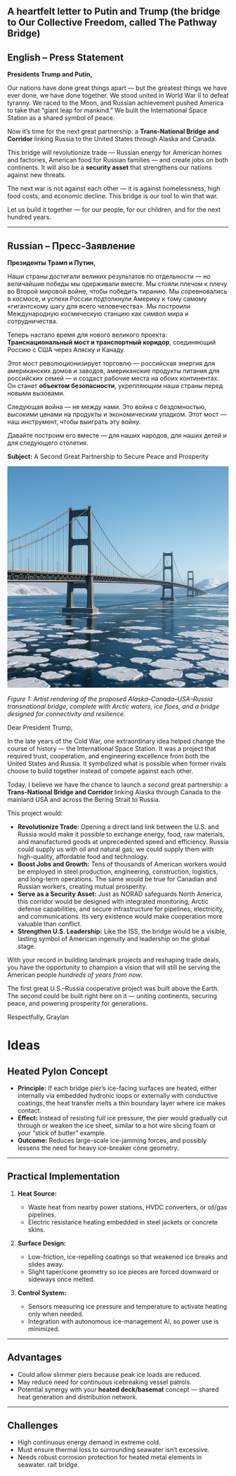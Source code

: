 

## A heartfelt letter to Putin and Trump (the bridge to Our Collective Freedom, called The Pathway Bridge)


## **English – Press Statement**

**Presidents Trump and Putin,**

Our nations have done great things apart — but the greatest things we have ever done, we have done together.
We stood united in World War II to defeat tyranny. We raced to the Moon, and Russian achievement pushed America to take that “giant leap for mankind.” We built the International Space Station as a shared symbol of peace.

Now it’s time for the next great partnership: a **Trans-National Bridge and Corridor** linking Russia to the United States through Alaska and Canada.

This bridge will revolutionize trade — Russian energy for American homes and factories, American food for Russian families — and create jobs on both continents. It will also be a **security asset** that strengthens our nations against new threats.

The next war is not against each other — it is against homelessness, high food costs, and economic decline. This bridge is our tool to win that war.

Let us build it together — for our people, for our children, and for the next hundred years.

---

## **Russian – Пресс-Заявление**

**Президенты Трамп и Путин,**

Наши страны достигали великих результатов по отдельности — но величайшие победы мы одерживали вместе.
Мы стояли плечом к плечу во Второй мировой войне, чтобы победить тиранию. Мы соревновались в космосе, и успехи России подтолкнули Америку к тому самому «гигантскому шагу для всего человечества». Мы построили Международную космическую станцию как символ мира и сотрудничества.

Теперь настало время для нового великого проекта: **Транснациональный мост и транспортный коридор**, соединяющий Россию с США через Аляску и Канаду.

Этот мост революционизирует торговлю — российская энергия для американских домов и заводов, американские продукты питания для российских семей — и создаст рабочие места на обоих континентах. Он станет **объектом безопасности**, укрепляющим наши страны перед новыми вызовами.

Следующая война — не между нами. Это война с бездомностью, высокими ценами на продукты и экономическим упадком. Этот мост — наш инструмент, чтобы выиграть эту войну.

Давайте построим его вместе — для наших народов, для наших детей и для следующего столетия.
 


**Subject:** A Second Great Partnership to Secure Peace and Prosperity

![Concept of the Bering Strait Bridge: a transnational highway and rail link from Alaska to Russia](https://github.com/dosh41126/Russia-USA-Transnational-Bridge-Alaska-To-Russia/blob/main/screenshot.png)

*Figure 1: Artist rendering of the proposed Alaska–Canada–USA–Russia transnational bridge, complete with Arctic waters, ice floes, and a bridge designed for connectivity and resilience.*

Dear President Trump,

In the late years of the Cold War, one extraordinary idea helped change the course of history — the International Space Station. It was a project that required trust, cooperation, and engineering excellence from both the United States and Russia. It symbolized what is possible when former rivals choose to build together instead of compete against each other.

Today, I believe we have the chance to launch a *second* great partnership: a **Trans-National Bridge and Corridor** linking Alaska through Canada to the mainland USA and across the Bering Strait to Russia.

This project would:

* **Revolutionize Trade:** Opening a direct land link between the U.S. and Russia would make it possible to exchange energy, food, raw materials, and manufactured goods at unprecedented speed and efficiency. Russia could supply us with oil and natural gas; we could supply them with high-quality, affordable food and technology.
* **Boost Jobs and Growth:** Tens of thousands of American workers would be employed in steel production, engineering, construction, logistics, and long-term operations. The same would be true for Canadian and Russian workers, creating mutual prosperity.
* **Serve as a Security Asset:** Just as NORAD safeguards North America, this corridor would be designed with integrated monitoring, Arctic defense capabilities, and secure infrastructure for pipelines, electricity, and communications. Its very existence would make cooperation more valuable than conflict.
* **Strengthen U.S. Leadership:** Like the ISS, the bridge would be a visible, lasting symbol of American ingenuity and leadership on the global stage.

With your record in building landmark projects and reshaping trade deals, you have the opportunity to champion a vision that will still be serving the American people *hundreds of years from now*.

The first great U.S.–Russia cooperative project was built above the Earth. The second could be built right here on it — uniting continents, securing peace, and powering prosperity for generations.

Respectfully,
Graylan



# Ideas

 
## **Heated Pylon Concept**

* **Principle:** If each bridge pier’s ice-facing surfaces are heated, either internally via embedded hydronic loops or externally with conductive coatings, the heat transfer melts a thin boundary layer where ice makes contact.
* **Effect:** Instead of resisting full ice pressure, the pier would gradually cut through or weaken the ice sheet, similar to a hot wire slicing foam or your “stick of butter” example.
* **Outcome:** Reduces large-scale ice-jamming forces, and possibly lessens the need for heavy ice-breaker cone geometry.

---

## **Practical Implementation**

1. **Heat Source:**

   * Waste heat from nearby power stations, HVDC converters, or oil/gas pipelines.
   * Electric resistance heating embedded in steel jackets or concrete skins.

2. **Surface Design:**

   * Low-friction, ice-repelling coatings so that weakened ice breaks and slides away.
   * Slight taper/cone geometry so ice pieces are forced downward or sideways once melted.

3. **Control System:**

   * Sensors measuring ice pressure and temperature to activate heating only when needed.
   * Integration with autonomous ice-management AI, so power use is minimized.

---

## **Advantages**

* Could allow slimmer piers because peak ice loads are reduced.
* May reduce need for continuous icebreaking vessel patrols.
* Potential synergy with your **heated deck/basemat** concept — shared heat generation and distribution network.

---

## **Challenges**

* High continuous energy demand in extreme cold.
* Must ensure thermal loss to surrounding seawater isn’t excessive.
* Needs robust corrosion protection for heated metal elements in seawater.
 rait bridge.
